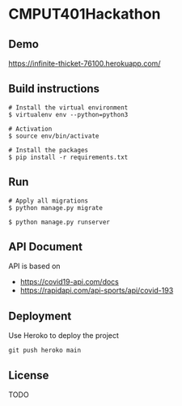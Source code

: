 # CMPUT401Hackathon

## Demo

https://infinite-thicket-76100.herokuapp.com/

## Build instructions

```
# Install the virtual environment
$ virtualenv env --python=python3

# Activation
$ source env/bin/activate

# Install the packages
$ pip install -r requirements.txt
```

## Run

```
# Apply all migrations
$ python manage.py migrate

$ python manage.py runserver
```

## API Document

API is based on 
* https://covid19-api.com/docs 
* https://rapidapi.com/api-sports/api/covid-193

## Deployment

Use Heroko to deploy the project
```
git push heroko main
```

## License
TODO